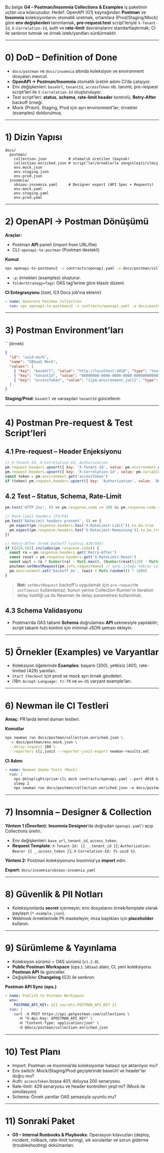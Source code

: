 Bu belge **G4 – Postman/Insomnia Collections & Examples** iş paketinin uçtan uca kılavuzudur. Hedef: OpenAPI (G1) kaynağından **Postman** ve **Insomnia** koleksiyonlarını otomatik üretmek, ortamlara (Prod/Staging/Mock) göre **env değişkenleri** tanımlamak, **pre-request**/**test** script’leriyle `X-Tenant-Id`, `X-Correlation-Id`, auth ve **rate-limit** davranışlarını standartlaştırmak; CI ile senkron tutmak ve örnek istek/yanıtları sürdürmektir.

---

# 0) DoD – Definition of Done

- `docs/postman` ve `docs/insomnia` altında koleksiyon ve environment dosyaları mevcut.
- **OpenAPI → Postman/Insomnia** otomatik üretim adımı CI’da çalışıyor.
- Env değişkenleri: `baseUrl`, `tenantId`, `accessToken` vb. tanımlı; pre-request script’leri ile `X-Correlation-Id` oluşturuluyor.
- Test script’leri: **status**, **schema**, **rate-limit header** kontrolü, **Retry-After** backoff örneği.
- Mock (Prism), Staging, Prod için ayrı environment’lar; örnekler (examples) doldurulmuş.

---

# 1) Dizin Yapısı

```
docs/
  postman/
    collection.json          # otomatik üretilen (kaynak)
    collection.enriched.json # script’ler/örneklerle zenginleştirilmiş
    env.mock.json
    env.staging.json
    env.prod.json
  insomnia/
    sbsaas-insomnia.yaml     # Designer export (API Spec + Requests)
    env.mock.yaml
    env.staging.yaml
    env.prod.yaml
```

---

# 2) OpenAPI → Postman Dönüşümü

**Araçlar:**

- Postman **API** paneli (import from URL/file)
- CLI: `openapi-to-postman` (Postman destekli)

**Komut**

```bash
npx openapi-to-postmanv2 -s contracts/openapi.yaml -o docs/postman/collection.json -p -O folderStrategy=Tags
```

- `-p`: örnekleri (examples) oluşturur.
- `folderStrategy=Tags`: OAS tag’lerine göre klasör düzeni.

**CI Entegrasyonu** (özet, G3 Docs job’ına eklenir)

```yaml
- name: Generate Postman Collection
  run: npx openapi-to-postmanv2 -s contracts/openapi.yaml -o docs/postman/collection.json -p -O folderStrategy=Tags
```

---

# 3) Postman Environment’ları

\`\` (örnek)

```json
{
  "id": "uuid-mock",
  "name": "SBSaaS Mock",
  "values": [
    { "key": "baseUrl", "value": "http://localhost:4010", "type": "text" },
    { "key": "tenantId", "value": "00000000-0000-0000-0000-000000000001", "type": "text" },
    { "key": "accessToken", "value": "{{pm.environment.jwt}}", "type": "text" }
  ]
}
```

**Staging/Prod**: `baseUrl` ve varsayılan `tenantId` güncellenir.

---

# 4) Postman Pre-request & Test Script’leri

## 4.1 Pre-request – Header Enjeksiyonu

```js
// X-Tenant-Id, X-Correlation-Id, Authorization
pm.request.headers.upsert({ key: 'X-Tenant-Id', value: pm.environment.get('tenantId') })
pm.request.headers.upsert({ key: 'X-Correlation-Id', value: pm.variables.replaceIn('{{$guid}}') })
const token = pm.environment.get('accessToken')
if (token) pm.request.headers.upsert({ key: 'Authorization', value: `Bearer ${token}` })
```

## 4.2 Test – Status, Schema, Rate-Limit

```js
pm.test('HTTP 2xx', () => pm.response.code >= 200 && pm.response.code < 300)

// Rate-limit headers (F3/F4)
pm.test('RateLimit headers present', () => {
  pm.expect(pm.response.headers.has('X-RateLimit-Limit')).to.be.true
  pm.expect(pm.response.headers.has('X-RateLimit-Remaining')).to.be.true
})

// Retry-After örnek backoff (yalnız 429/503)
if ([429,503].includes(pm.response.code)) {
  const ra = pm.response.headers.get('Retry-After')
  const reset = pm.response.headers.get('X-RateLimit-Reset')
  const wait = ra ? Number(ra) : Math.max(0, (Number(reset)||0) - Math.floor(Date.now()/1000))
  postman.setNextRequest(pm.info.requestName) // aynı isteği tekrar çalıştır
  pm.environment.set('backoff_ms', (wait + Math.random()) * 1000)
}
```

> **Not:** `setNextRequest` backoff’u uygulamak için `pre-request`te `setTimeout` kullanılamaz; bunun yerine Collection Runner’ın iteration delay özelliği ya da Newman ile delay parametresi kullanılmalı.

## 4.3 Schema Validasyonu

- Postman’da OAS tabanlı **Schema** doğrulaması **API** sekmesiyle yapılabilir; script tabanlı hızlı kontrol için minimal JSON şeması ekleyin.

---

# 5) Örnekler (Examples) ve Varyantlar

- Koleksiyon öğelerinde **Examples**: başarılı (200), yetkisiz (401), rate-limited (429) yanıtları.
- `Start Checkout` için prod ve mock ayrı örnek gövdeleri.
- i18n: `Accept-Language: tr-TR` ve `en-US` varyant example’ları.

---

# 6) Newman ile CI Testleri

**Amaç:** PR’larda temel duman testleri.

**Komutlar**

```bash
npx newman run docs/postman/collection.enriched.json \
  -e docs/postman/env.mock.json \
  --delay-request 100 \
  --reporters cli,junit --reporter-junit-export newman-results.xml
```

**CI Adımı**

```yaml
- name: Newman Smoke Tests (Mock)
  run: |
    npx @stoplight/prism-cli mock contracts/openapi.yaml --port 4010 &
    sleep 2
    npx newman run docs/postman/collection.enriched.json -e docs/postman/env.mock.json --delay-request 50 --reporters cli
```

---

# 7) Insomnia – Designer & Collection

**Yöntem 1 (Önerilen):** **Insomnia Designer**’da doğrudan `openapi.yaml`’ı açıp Collections üretin.

- Env değişkenleri: `base_url`, `tenant_id`, `access_token`.
- **Request Template**: `X-Tenant-Id: {{ _.tenant_id }}`; `Authorization: Bearer {{ _.access_token }}`; `X-Correlation-Id: {% uuid %}`.

**Yöntem 2:** Postman koleksiyonunu Insomnia’ya **import** edin.

**Export**: `docs/insomnia/sbsaas-insomnia.yaml`

---

# 8) Güvenlik & PII Notları

- Koleksiyonlarda **secret** içermeyin; env dosyalarını örnek/template olarak paylaşın (`*.example.json`).
- Webhook örneklerinde PII maskeleyin; imza başlıkları için **placeholder** kullanın.

---

# 9) Sürümleme & Yayınlama

- Koleksiyon sürümü = OAS sürümü (`v1.2.0`).
- **Public Postman Workspace** (ops.): `SBSaaS` alanı; CI, yeni koleksiyonu **Postman API** ile günceller.
- Değişiklikler **Changelog** (G3) ile senkron.

**Postman API Sync (ops.)**

```yaml
- name: Publish to Postman Workspace
  env:
    POSTMAN_API_KEY: ${{ secrets.POSTMAN_API_KEY }}
  run: |
    curl -X POST https://api.getpostman.com/collections \
      -H "X-Api-Key: $POSTMAN_API_KEY" \
      -H "Content-Type: application/json" \
      -d @docs/postman/collection.enriched.json
```

---

# 10) Test Planı

- Import: Postman ve Insomnia’da koleksiyonlar hatasız içe aktarılıyor mu?
- Env switch: Mock/Staging/Prod geçişlerinde baseUrl ve header’lar doğru mu?
- Auth: `accessToken` boşsa 401; doluysa 200 senaryosu.
- Rate-limit: 429 senaryosu ve header kontrolleri yeşil mi? (Mock ile simülasyon)
- Schema: Örnek yanıtlar OAS şemasıyla uyumlu mu?

---

# 11) Sonraki Paket

- **G5 – Internal Runbooks & Playbooks**: Operasyon kılavuzları (deploy, incident, rollback, rate-limit tuning), sık sorulanlar ve sorun giderme (troubleshooting) dokümanları.

